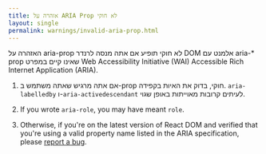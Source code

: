 ```yaml
---
title: אזהרה על ARIA Prop לא חוקי
layout: single
permalink: warnings/invalid-aria-prop.html
---
```


האזהרה על aria-prop לא חוקי תופיע אם אתה מנסה לרנדר DOM אלמנט עם aria-* prop שאינו קיים במפרט  Web Accessibility Initiative (WAI) Accessible Rich Internet Application (ARIA).

1. אם אתה מרגיש שאתה משתמש ב-prop חוקי, בדוק את האיות בקפידה. `aria-labelledby` ו-`aria-activedescendant` לעיתים קרובות מאוייתות באופן שגוי.

2. If you wrote `aria-role`, you may have meant `role`.

3. Otherwise, if you're on the latest version of React DOM and verified that you're using a valid property name listed in the ARIA specification, please [report a bug](https://github.com/facebook/react/issues/new/choose).
